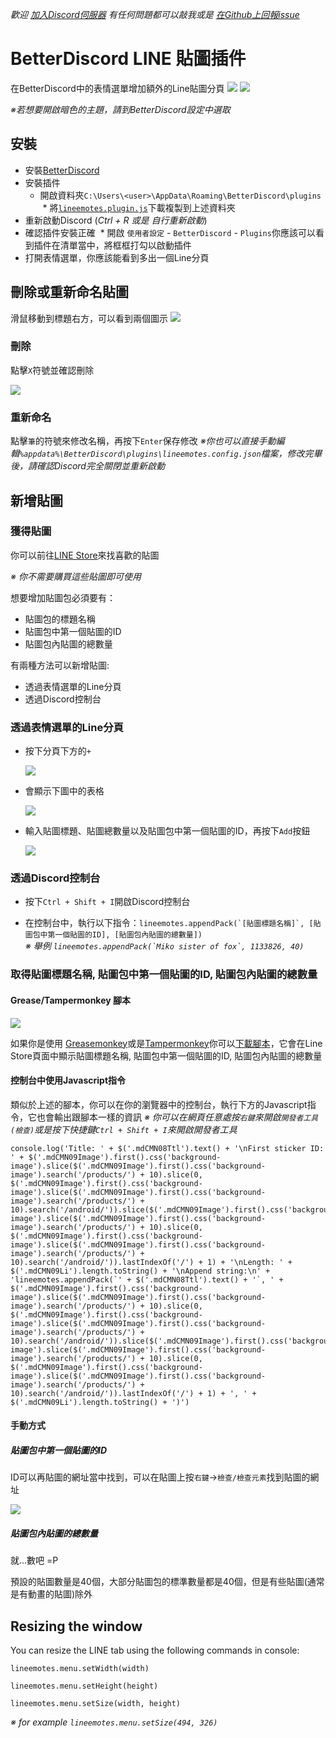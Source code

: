 _歡迎 [加入Discord伺服器](https://discordapp.com/invite/wCX6K8q) 有任何問題都可以敲我或是 [在Github上回報issue](https://github.com/awaken1ng/bd-linestickers/issues)_

# BetterDiscord LINE 貼圖插件
在BetterDiscord中的表情選單增加額外的Line貼圖分頁
[![](https://camo.githubusercontent.com/6b145ba99071dd660d1ac866cc507e74de704874/68747470733a2f2f63646e2e646973636f72646170702e636f6d2f6174746163686d656e74732f3233313434323233333138343734373534302f3332333539363635363935343137393538352f756e6b6e6f776e2e706e67)](https://github.com/awaken1ng/bd-linestickers#installation)
[![](https://camo.githubusercontent.com/84a146ee8b202df573c4c4303759ea19a8b150ee/68747470733a2f2f63646e2e646973636f72646170702e636f6d2f6174746163686d656e74732f3233313434323233333138343734373534302f3332333539363637393032303431323932382f756e6b6e6f776e2e706e67)](https://github.com/awaken1ng/bd-linestickers#installation)

*※若想要開啟暗色的主題，請到BetterDiscord設定中選取*

## 安裝

* 安裝[BetterDiscord](https://betterdiscord.net/)
* 安裝插件
	* 開啟資料夾`C:\Users\<user>\AppData\Roaming\BetterDiscord\plugins`
  * 將[`lineemotes.plugin.js`](https://raw.githubusercontent.com/awaken1ng/bd-linestickers/master/dist/lineemotes.plugin.js)下載複製到上述資料夾
*  重新啟動Discord (*Ctrl + R 或是 自行重新啟動*)
* 確認插件安裝正確
  * 開啟 `使用者設定` - `BetterDiscord` - `Plugins`你應該可以看到插件在清單當中，將框框打勾以啟動插件
* 打開表情選單，你應該能看到多出一個Line分頁

## 刪除或重新命名貼圖

滑鼠移動到標題右方，可以看到兩個圖示
![](https://camo.githubusercontent.com/1cf0df3ea7383c2ab2798705d5f29b18eb841ab5/68747470733a2f2f63646e2e646973636f72646170702e636f6d2f6174746163686d656e74732f3330363032303830333534363434373837322f3334353934333731343336353137373835362f756e6b6e6f776e2e706e67)

### 刪除

點擊`X`符號並確認刪除

![](https://camo.githubusercontent.com/badffdb26d735d0d0807333d5dd3c8e4d60ffebd/68747470733a2f2f63646e2e646973636f72646170702e636f6d2f6174746163686d656e74732f3330363032303830333534363434373837322f3334353934343033343730393334303138312f756e6b6e6f776e2e706e67)

### 重新命名 

點擊`筆`的符號來修改名稱，再按下`Enter`保存修改
*※你也可以直接手動編輯`%appdata%\BetterDiscord\plugins\lineemotes.config.json`檔案，修改完畢後，請確認Discord完全關閉並重新啟動*

## 新增貼圖

### 獲得貼圖

你可以前往[LINE Store](https://store.line.me/home/en)來找喜歡的貼圖

*※ 你不需要購買這些貼圖即可使用*

想要增加貼圖包必須要有：
* 貼圖包的標題名稱
* 貼圖包中第一個貼圖的ID
* 貼圖包內貼圖的總數量

有兩種方法可以新增貼圖:
* 透過表情選單的Line分頁
* 透過Discord控制台

### 透過表情選單的Line分頁

* 按下分頁下方的`+`

  ![](https://camo.githubusercontent.com/c1f110a58855ef1f197fae9f3fc5f17feee2ba79/68747470733a2f2f63646e2e646973636f72646170702e636f6d2f6174746163686d656e74732f3233313434323233333138343734373534302f3332333630313937353139373330323738352f756e6b6e6f776e2e706e67)

* 會顯示下圖中的表格

  ![](https://camo.githubusercontent.com/b679d291fabdb1fc8a6ce36917d68275f31a963c/68747470733a2f2f63646e2e646973636f72646170702e636f6d2f6174746163686d656e74732f3233313434323233333138343734373534302f3332333630323130313939313234333737382f756e6b6e6f776e2e706e67)

* 輸入貼圖標題、貼圖總數量以及貼圖包中第一個貼圖的ID，再按下`Add`按鈕

  ![](https://camo.githubusercontent.com/756765fef0bc6a58ea242015d0bab7481c210e5a/68747470733a2f2f63646e2e646973636f72646170702e636f6d2f6174746163686d656e74732f3233313434323233333138343734373534302f3332333630323332323536313137313435382f756e6b6e6f776e2e706e67)
  
### 透過Discord控制台

* 按下`Ctrl + Shift + I`開啟Discord控制台

* 在控制台中，執行以下指令：``lineemotes.appendPack(`[貼圖標題名稱]`, [貼圖包中第一個貼圖的ID], [貼圖包內貼圖的總數量])``
<br> *※ 舉例 ``lineemotes.appendPack(`Miko sister of fox`, 1133826, 40)``*

### 取得貼圖標題名稱, 貼圖包中第一個貼圖的ID, 貼圖包內貼圖的總數量

#### Grease/Tampermonkey 腳本
[![](https://camo.githubusercontent.com/90e0741670663dbc6e414478d793b5a50ffbb2cb/68747470733a2f2f63646e2e646973636f72646170702e636f6d2f6174746163686d656e74732f3233313434323233333138343734373534302f3331303138363631353934313336353736302f756e6b6e6f776e2e706e67)](https://greasyfork.org/en/scripts/23630)

如果你是使用 [Greasemonkey](https://addons.mozilla.org/en-US/firefox/addon/greasemonkey/)或是[Tampermonkey](https://chrome.google.com/webstore/detail/tampermonkey/dhdgffkkebhmkfjojejmpbldmpobfkfo)你可以[下載腳本](https://greasyfork.org/en/scripts/23630)，它會在Line Store頁面中顯示貼圖標題名稱, 貼圖包中第一個貼圖的ID, 貼圖包內貼圖的總數量

#### 控制台中使用Javascript指令
類似於上述的腳本，你可以在你的瀏覽器中的控制台，執行下方的Javascript指令，它也會輸出跟腳本一樣的資訊
*※ 你可以在網頁任意處按`右鍵`來開啟`開發者工具(檢查)`或是按下快捷鍵`Ctrl + Shift + I`來開啟開發者工具*

```
console.log('Title: ' + $('.mdCMN08Ttl').text() + '\nFirst sticker ID: ' + $('.mdCMN09Image').first().css('background-image').slice($('.mdCMN09Image').first().css('background-image').search('/products/') + 10).slice(0, $('.mdCMN09Image').first().css('background-image').slice($('.mdCMN09Image').first().css('background-image').search('/products/') + 10).search('/android/')).slice($('.mdCMN09Image').first().css('background-image').slice($('.mdCMN09Image').first().css('background-image').search('/products/') + 10).slice(0, $('.mdCMN09Image').first().css('background-image').slice($('.mdCMN09Image').first().css('background-image').search('/products/') + 10).search('/android/')).lastIndexOf('/') + 1) + '\nLength: ' + $('.mdCMN09Li').length.toString() + '\nAppend string:\n' + 'lineemotes.appendPack(`' + $('.mdCMN08Ttl').text() + '`, ' + $('.mdCMN09Image').first().css('background-image').slice($('.mdCMN09Image').first().css('background-image').search('/products/') + 10).slice(0, $('.mdCMN09Image').first().css('background-image').slice($('.mdCMN09Image').first().css('background-image').search('/products/') + 10).search('/android/')).slice($('.mdCMN09Image').first().css('background-image').slice($('.mdCMN09Image').first().css('background-image').search('/products/') + 10).slice(0, $('.mdCMN09Image').first().css('background-image').slice($('.mdCMN09Image').first().css('background-image').search('/products/') + 10).search('/android/')).lastIndexOf('/') + 1) + ', ' + $('.mdCMN09Li').length.toString() + ')')
```
#### 手動方式
##### 貼圖包中第一個貼圖的ID
ID可以再貼圖的網址當中找到，可以在貼圖上按`右鍵`->`檢查/檢查元素`找到貼圖的網址

![](https://camo.githubusercontent.com/78635b5611f1cb82378737c741dd3a3c255569e7/68747470733a2f2f63646e2e646973636f72646170702e636f6d2f6174746163686d656e74732f3233313434323233333138343734373534302f3331303139333031353831353739383738362f756e6b6e6f776e2e706e67)

##### 貼圖包內貼圖的總數量
就...數吧 =P

預設的貼圖數量是40個，大部分貼圖包的標準數量都是40個，但是有些貼圖(通常是有動畫的貼圖)除外

## Resizing the window

You can resize the LINE tab using the following commands in console:

`lineemotes.menu.setWidth(width)`

`lineemotes.menu.setHeight(height)`

`lineemotes.menu.setSize(width, height)`

*※ for example `lineemotes.menu.setSize(494, 326)`*
